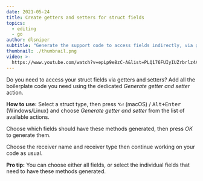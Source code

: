 ```yaml
---
date: 2021-05-24
title: Create getters and setters for struct fields
topics:
  - editing
  - go
author: dlsniper
subtitle: "Generate the support code to access fields indirectly, via getters and setters"
thumbnail: ./thumbnail.png
video: >-
  https://www.youtube.com/watch?v=epLp9e8zC-A&list=PLQ176FUIyIUZrbrlz4AY1V8VzBJKZyVlW&index=40
---
```


Do you need to access your struct fields via getters and setters? Add all the boilerplate code you need using the dedicated _Generate getter and setter_ action.

**How to use:**
Select a struct type, then press <kbd>⌥⏎</kbd> (macOS) / <kbd>Alt+Enter</kbd> (Windows/Linux) and choose _Generate getter and setter_ from the list of available actions.

Choose which fields should have these methods generated, then press _OK_ to generate them.

Choose the receiver name and receiver type then continue working on your code as usual.

**Pro tip:** You can choose either all fields, or select the individual fields that need to have these methods generated.
